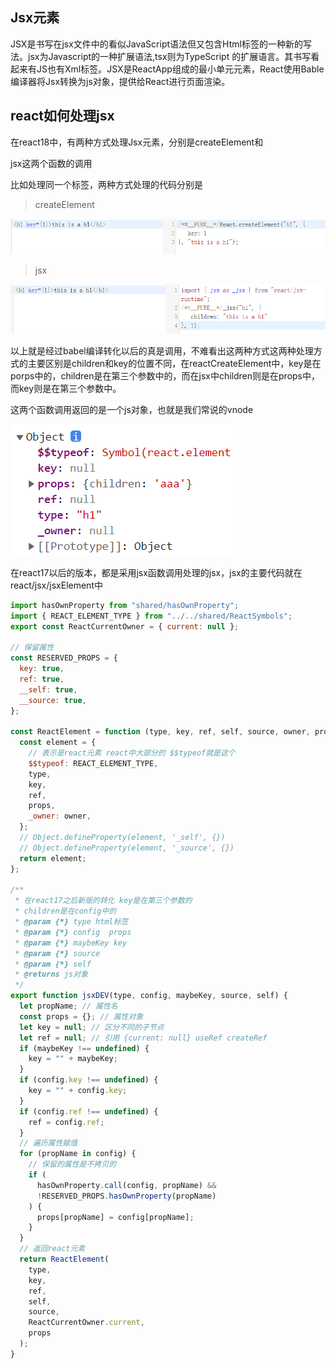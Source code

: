 ## Jsx元素
JSX是书写在jsx文件中的看似JavaScript语法但又包含Html标签的一种新的写法。jsx为Javascript的一种扩展语法,tsx则为TypeScript 的扩展语言。其书写看起来有JS也有Xml标签。JSX是ReactApp组成的最小单元元素，React使用Bable编译器将Jsx转换为js对象，提供给React进行页面渲染。
## react如何处理jsx
在react18中，有两种方式处理Jsx元素，分别是createElement和

jsx这两个函数的调用

比如处理同一个标签，两种方式处理的代码分别是

> createElement

![image-20230316000421584](01-jsx元素的渲染.assets/image-20230316000421584.png)

> jsx

![image-20230316000435944](01-jsx元素的渲染.assets/image-20230316000435944.png)

以上就是经过babel编译转化以后的真是调用，不难看出这两种方式这两种处理方式的主要区别是children和key的位置不同，在reactCreateElement中，key是在porps中的，children是在第三个参数中的，而在jsx中children则是在props中，而key则是在第三个参数中。

这两个函数调用返回的是一个js对象，也就是我们常说的vnode

![image-20230316002725301](01-jsx元素的渲染.assets/image-20230316002725301.png)

在react17以后的版本，都是采用jsx函数调用处理的jsx，jsx的主要代码就在react/jsx/jsxElement中

```js
import hasOwnProperty from "shared/hasOwnProperty";
import { REACT_ELEMENT_TYPE } from "../../shared/ReactSymbols";
export const ReactCurrentOwner = { current: null };

// 保留属性
const RESERVED_PROPS = {
  key: true,
  ref: true,
  __self: true,
  __source: true,
};

const ReactElement = function (type, key, ref, self, source, owner, props) {
  const element = {
    // 表示是react元素 react中大部分的 $$typeof就是这个
    $$typeof: REACT_ELEMENT_TYPE,
    type,
    key,
    ref,
    props,
    _owner: owner,
  };
  // Object.defineProperty(element, '_self', {})
  // Object.defineProperty(element, '_source', {})
  return element;
};

/**
 * 在react17之后新版的转化 key是在第三个参数的
 * children是在config中的
 * @param {*} type html标签
 * @param {*} config  props
 * @param {*} maybeKey key
 * @param {*} source 
 * @param {*} self
 * @returns js对象
 */
export function jsxDEV(type, config, maybeKey, source, self) {
  let propName; // 属性名
  const props = {}; // 属性对象
  let key = null; // 区分不同的子节点
  let ref = null; // 引用 {current: null} useRef createRef
  if (maybeKey !== undefined) {
    key = "" + maybeKey;
  }
  if (config.key !== undefined) {
    key = "" + config.key;
  }
  if (config.ref !== undefined) {
    ref = config.ref;
  }
  // 遍历属性赋值
  for (propName in config) {
    // 保留的属性是不拷贝的
    if (
      hasOwnProperty.call(config, propName) &&
      !RESERVED_PROPS.hasOwnProperty(propName)
    ) {
      props[propName] = config[propName];
    }
  }
  // 返回react元素
  return ReactElement(
    type,
    key,
    ref,
    self,
    source,
    ReactCurrentOwner.current,
    props
  );
}

```

